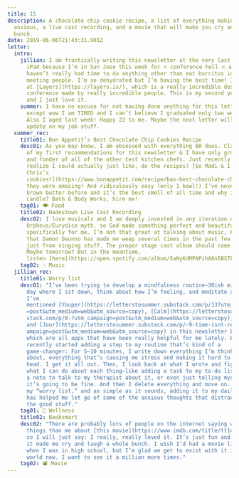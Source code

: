 ```yaml
---
title: 15
description: A chocolate chip cookie recipe, a list of everything making you
  anxious, a live cast recording, and a movie that will make you cry and laugh a
  bunch.
date: 2019-06-06T21:43:31.901Z
letter:
  intro:
    jillian: I am frantically writing this newsletter at the very last minute on my
      iPad because I’m in San Jose this week for 🔥 conference hell 🔥 and I
      haven’t really had time to do anything other than eat burritos in between
      meeting people. I’m so dehydrated but I’m having the best time! I’m
      at [Layers](https://layers.is/), which is a really incredible design
      conference made by really incredible people. This is my second year going,
      and I just love it.
    summer: I have no excuse for not having done anything for this letter this week
      except wow I am TIRED and I can’t believe I graduated only two weeks ago.
      Also I aged last week! Happy 22 to me. Maybe the next letter will have an
      update on my job stuff.
  summer_rec:
    title01: Bon Appetit’s Best Chocolate Chip Cookies Recipe
    desc01: As you may know, I am obsessed with everything BA does. Claire was one
      of my first recommendations for this newsletter & I have only grown fonder
      and fonder of all of the other test kitchen chefs. Just recently did I
      realize I could actually just like, do the recipes? [So Madi & I made
      Chris’s
      cookies!](https://www.bonappetit.com/recipe/bas-best-chocolate-chip-cookies) And
      they were amazing! And ridiculously easy (only 1 bowl!) I’ve never made
      brown butter before and it’s the best smell of all time and why isn’t it a
      candle? Bath & Body Works, hire me!
    tag01: 🍽️ Food
    title02: Hadestown Live Cast Recording
    desc02: I love musicals and I am deeply invested in any iteration of the
      Orpheus/Eurydice myth, so God made something perfect and beautiful
      specifically for me. I’m not that great at talking about music, but I know
      that Damon Daunno has made me weep several times in the past few weeks
      just from singing stuff. The proper stage cast album should come out soon?
      Maybe tomorrow? But in the meantime,
      listen [here](https://open.spotify.com/album/5aNyKdMPAPihA6n5BXTkLX?si=B96AOTyXQbW-r_yF6Ocg-g).
    tag02: 🎶 Music
  jillian_rec:
    title01: Worry list
    desc01: "I’ve been trying to develop a mindfulness routine—30ish minutes every
      day where I sit down, think about how I’m feeling, and meditate a bit.
      I’ve
      mentioned [Youper](https://letterstosummer.substack.com/p/13?utm_campaign\
      =post&utm_medium=web&utm_source=copy), [Calm](https://letterstosummer.sub\
      stack.com/p/8-?utm_campaign=post&utm_medium=web&utm_source=copy),
      and [Jour](https://letterstosummer.substack.com/p/-9-time-isnt-real?utm_c\
      ampaign=post&utm_medium=web&utm_source=copy) in this newsletter before,
      which are all apps that have been really helpful for me lately. But I
      recently started adding a step to my routine that’s kind of a
      game-changer: For 5–10 minutes, I write down everything I’m thinking
      about, everything that’s causing me stress and making it hard to clear my
      head. I get it all out. Then, I look back at what I wrote and figure out
      what I can do about each thing—like adding a task to my to-do list, making
      a note to talk to my therapist about it, or even just telling myself that
      it’s going to be fine. And then I delete everything and move on. I call it
      my “worry list,” and as simple as it sounds, adding it to my daily routine
      has helped me let go of some of the anxious thoughts that distract me from
      the good stuff."
    tag01: 🧠 Wellness
    title02: Booksmart
    desc02: "There are probably lots of people on the internet saying way smarter
      things than me about [this movie](https://www.imdb.com/title/tt1489887/),
      so I will just say: I really, really loved it. It’s just fun and goofy and
      it made me cry and laugh a whole bunch. I wish I’d had a movie like this
      when I was in high school, but I’m glad we get to exist with it in the
      world now. I want to see it a million more times."
    tag02: 📽️ Movie
---
```

